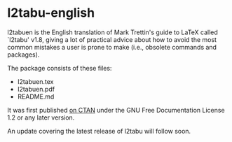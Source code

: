 # l2tabu-english

l2tabuen is the English translation of Mark Trettin's guide to LaTeX
called `l2tabu' v1.8, giving a lot of practical advice about how to
avoid the most common mistakes a user is prone to make (i.e., obsolete
commands and packages).

The package consists of these files:

- l2tabuen.tex
- l2tabuen.pdf
- README.md

It was first published [on CTAN](https://www.ctan.org/pkg/l2tabu-english) under the GNU Free Documentation License 1.2 or any later version. 

An update covering the latest release of l2tabu will follow soon.
